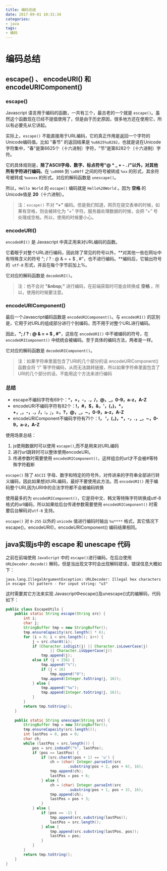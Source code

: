 ```yaml
---
title: 编码总结 
date: 2017-09-01 10:31:34
categories:
- java
tags:
- 编码
---
```

# 编码总结 
## escape() 、 encodeURI() 和 encodeURIComponent()
### escape()
Javascript 语言用于编码的函数，一共有三个，最古老的一个就是 `escape()`。虽然这个函数现在已经不提倡使用了，但是由于历史原因，很多地方还在使用它，所以有必要先从它讲起。

实际上，`escape()` 不能直接用于URL编码，它的真正作用是返回一个字符的Unicode编码值。比如 "春节" 的返回结果是 `%u6625%u8282`，也就是说在Unicode字符集中，"春"是第6625个（十六进制）字符，"节"是第8282个（十六进制）字符。

它的具体规则是，**除了ASCII字母、数字、标点符号"@ * _ + - . /"以外，对其他所有字符进行编码**。在 `\u0000` 到 `\u00ff` 之间的符号被转成 `%xx` 的形式，其余符号被转成 `%uxxxx` 的形式。对应的解码函数是 `unescape()`。
<!-- more -->
所以，`Hello World` 的 `escape()` 编码就是 `Hello%20World` 。因为 **空格** 的Unicode值是 **20**（十六进制）。

> 注：`escape()` 不对 **“+”** 编码。但是我们知道，网页在提交表单的时候，如果有空格，则会被转化为 “+” 字符。服务器处理数据的时候，会把 “+” 号处理成空格。所以，使用的时候要小心。

### encodeURI()
`encodeURI()` 是 Javascript 中真正用来对URL编码的函数。

它着眼于对整个URL进行编码，因此除了常见的符号以外，**对其他一些在网址中有特殊含义的符号 "; / ? : @ & = + $ , #"，也不进行编码。**编码后，它输出符号的` utf-8` 形式，并且在每个字节前加上%。

它对应的解码函数是 `decodeURI()`。

> 注：他不会对 **"\&nbsp;"** 进行编码，在前端获取时可能会转换成 **空格** 。所以，使用的时候要注意。

### encodeURIComponent()
最后一个Javascript编码函数是 `encodeURIComponent()`。与 `encodeURI()` 的区别是，它用于对URL的组成部分进行个别编码，而不用于对整个URL进行编码。

因此，**"; / ? : @ & = + $ , #"**，这些在 `encodeURI()` 中不被编码的符号，在`encodeURIComponent()` 中统统会被编码。至于具体的编码方法，两者是一样。

它对应的解码函数是 `decodeURIComponent()`。

> 注：如果字符串里面包含了URI的几个部分的话 encodeURIComponent() 函数会将 “/” 等字符编码，从而无法跳转链接，所以如果字符串里面包含了URI的几个部分的话，不能用这个方法来进行编码

### 总结
* escape不编码字符有69个：***，+，-，.，/，@，_，0-9，a-z，A-Z**
* encodeURI不编码字符有82个：**!，#，$，&，'，(，)，*，+，,，-，.，/，:，;，=，?，@，_，~，0-9，a-z，A-Z**
* encodeURIComponent不编码字符有71个：**!， '，(，)，*，-，.，_，~，0-9，a-z，A-Z**

使用场景总结：

1. js使用数据时可以使用 `escape()`,而不是用来对URL编码
2. 进行url跳转时可以整体使用encodeURI。
3. 传递参数时需要使用 `encodeURIComponent()`，这样组合的url才不会被#等特殊字符截断

`escape()` 除了 `ASCII` 字母、数字和特定的符号外，对传进来的字符串全部进行转义编码，因此如果想对URL编码，最好不要使用此方法。而 `encodeURI()` 用于编码整个URI,因为URI中的合法字符都不会被编码转换

使用最多的为 `encodeURIComponent()`，它是将中文、韩文等特殊字符转换成utf-8格式的url编码，所以如果给后台传递参数需要使用 `encodeURIComponent()` 时需要后台解码对`utf-8` 支持。

`escape()` 对 `0-255` 以外的 `unicode` 值进行编码时输出 `%u****` 格式，其它情况下escape()，encodeURI()，encodeURIComponent() 编码结果相同。

## java实现js中的 escape 和 unescape 代码
之前在前端使用 `JavaScript` 中的 `escape()`进行编码，在后台使用 `URLDecoder.decode()` 解码，但是当出现文字时会出现解码错误，错误信息大概如下：

```
java.lang.IllegalArgumentException: URLDecoder: Illegal hex characters in escape (%) pattern - For input string: "u3"
```

这时需要其它方法来实现 Javascript中escape()及unescape()式的编解码，代码如下：

```java
public class EscapeUtils {
	public static String escape(String src) {
		int i;
		char j;
		StringBuffer tmp = new StringBuffer();
		tmp.ensureCapacity(src.length() * 6);
		for (i = 0; i < src.length(); i++) {
			j = src.charAt(i);
			if (Character.isDigit(j) || Character.isLowerCase(j)
					|| Character.isUpperCase(j))
				tmp.append(j);
			else if (j < 256) {
				tmp.append("%");
				if (j < 16)
					tmp.append("0");
				tmp.append(Integer.toString(j, 16));
			} else {
				tmp.append("%u");
				tmp.append(Integer.toString(j, 16));
			}
		}
		return tmp.toString();
	}
	
	public static String unescape(String src) {
		StringBuffer tmp = new StringBuffer();
		tmp.ensureCapacity(src.length());
		int lastPos = 0, pos = 0;
		char ch;
		while (lastPos < src.length()) {
			pos = src.indexOf("%", lastPos);
			if (pos == lastPos) {
				if (src.charAt(pos + 1) == 'u') {
					ch = (char) Integer.parseInt(src
							.substring(pos + 2, pos + 6), 16);
					tmp.append(ch);
					lastPos = pos + 6;
				} else {
					ch = (char) Integer.parseInt(src
							.substring(pos + 1, pos + 3), 16);
					tmp.append(ch);
					lastPos = pos + 3;
				}
			} else {
				if (pos == -1) {
					tmp.append(src.substring(lastPos));
					lastPos = src.length();
				} else {
					tmp.append(src.substring(lastPos, pos));
					lastPos = pos;
				}
			}
		}
		return tmp.toString();
	}
}
```



